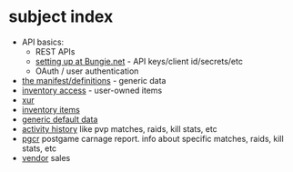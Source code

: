 # subject index
- API basics:
  - REST APIs
  - [setting up at Bungie.net](/api/app-setup) - API keys/client id/secrets/etc
  - OAuth / user authentication
- [the manifest/definitions](/definitions) - generic data 
- [inventory access](inventory) - user-owned items
- [xur](/vendors/xur)
- [inventory items](inventory)
- [generic default data](/definitions/using)
- [activity history](/activities) like pvp matches, raids, kill stats, etc
- [pgcr](/activities/pgcrs) postgame carnage report. info about specific matches, raids, kill stats, etc
- [vendor](/vendors) sales